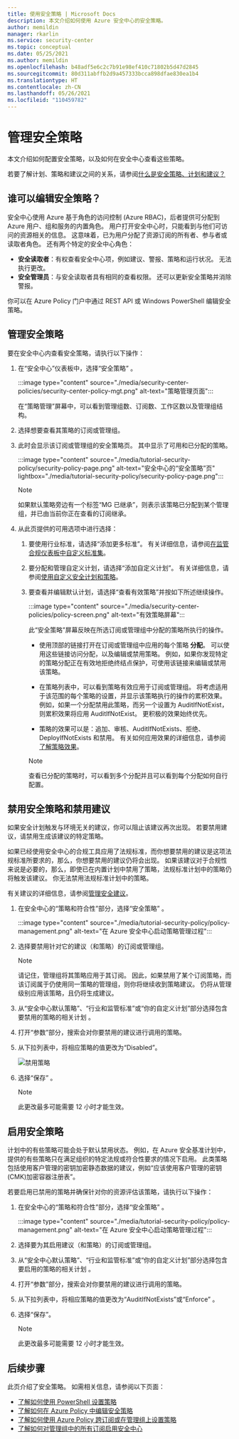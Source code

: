 ```yaml
---
title: 使用安全策略 | Microsoft Docs
description: 本文介绍如何使用 Azure 安全中心的安全策略。
author: memildin
manager: rkarlin
ms.service: security-center
ms.topic: conceptual
ms.date: 05/25/2021
ms.author: memildin
ms.openlocfilehash: b48adf5e6c2c7b91e98ef410c71802b5d47d2845
ms.sourcegitcommit: 80d311abffb2d9a457333bcca898dfae830ea1b4
ms.translationtype: HT
ms.contentlocale: zh-CN
ms.lasthandoff: 05/26/2021
ms.locfileid: "110459782"
---
```

# <a name="manage-security-policies"></a>管理安全策略

本文介绍如何配置安全策略，以及如何在安全中心查看这些策略。 

若要了解计划、策略和建议之间的关系，请参阅[什么是安全策略、计划和建议？](security-policy-concept.md)

## <a name="who-can-edit-security-policies"></a>谁可以编辑安全策略？

安全中心使用 Azure 基于角色的访问控制 (Azure RBAC)，后者提供可分配到 Azure 用户、组和服务的内置角色。 用户打开安全中心时，只能看到与他们可访问的资源相关的信息。 这意味着，已为用户分配了资源订阅的所有者、参与者或读取者角色。   还有两个特定的安全中心角色：

- **安全读取者**：有权查看安全中心项，例如建议、警报、策略和运行状况。 无法执行更改。
- **安全管理员**：与安全读取者具有相同的查看权限。 还可以更新安全策略并消除警报。

你可以在 Azure Policy 门户中通过 REST API 或 Windows PowerShell 编辑安全策略。

## <a name="manage-your-security-policies"></a>管理安全策略

要在安全中心内查看安全策略，请执行以下操作：

1. 在“安全中心”仪表板中，选择“安全策略” 。

    :::image type="content" source="./media/security-center-policies/security-center-policy-mgt.png" alt-text="策略管理页面":::

   在“策略管理”屏幕中，可以看到管理组数、订阅数、工作区数以及管理组结构。

1. 选择想要查看其策略的订阅或管理组。

1. 此时会显示该订阅或管理组的安全策略页。 其中显示了可用和已分配的策略。

    :::image type="content" source="./media/tutorial-security-policy/security-policy-page.png" alt-text="安全中心的“安全策略”页" lightbox="./media/tutorial-security-policy/security-policy-page.png":::

    > [!NOTE]
    > 如果默认策略旁边有一个标签“MG 已继承”，则表示该策略已分配到某个管理组，并已由当前你正在查看的订阅继承。

1. 从此页提供的可用选项中进行选择：

    1. 要使用行业标准，请选择“添加更多标准”。 有关详细信息，请参阅[在监管合规仪表板中自定义标准集](update-regulatory-compliance-packages.md)。

    1. 要分配和管理自定义计划，请选择“添加自定义计划”。 有关详细信息，请参阅[使用自定义安全计划和策略](custom-security-policies.md)。

    1. 要查看并编辑默认计划，请选择“查看有效策略”并按如下所述继续操作。 

        :::image type="content" source="./media/security-center-policies/policy-screen.png" alt-text="有效策略屏幕":::

       此“安全策略”屏幕反映在所选订阅或管理组中分配的策略所执行的操作。
       
       * 使用顶部的链接打开在订阅或管理组中应用的每个策略 **分配**。 可以使用这些链接访问分配，以及编辑或禁用策略。 例如，如果你发现特定的策略分配正在有效地拒绝终结点保护，可使用该链接来编辑或禁用该策略。
       
       * 在策略列表中，可以看到策略有效应用于订阅或管理组。 将考虑适用于该范围的每个策略的设置，并显示该策略执行的操作的累积效果。 例如，如果一个分配禁用此策略，而另一个设置为 AuditIfNotExist，则累积效果将应用 AuditIfNotExist。 更积极的效果始终优先。
       
       * 策略的效果可以是：追加、审核、AuditIfNotExists、拒绝、DeployIfNotExists 和禁用。 有关如何应用效果的详细信息，请参阅[了解策略效果](../governance/policy/concepts/effects.md)。

       > [!NOTE]
       > 查看已分配的策略时，可以看到多个分配并且可以看到每个分配如何自行配置。


## <a name="disable-security-policies-and-disable-recommendations"></a>禁用安全策略和禁用建议

如果安全计划触发与环境无关的建议，你可以阻止该建议再次出现。 若要禁用建议，请禁用生成该建议的特定策略。

如果已经使用安全中心的合规工具应用了法规标准，而你想要禁用的建议是这项法规标准所要求的，那么，你想要禁用的建议仍将会出现。 如果该建议对于合规性来说是必要的，那么，即使已在内置计划中禁用了策略，法规标准计划中的策略仍将触发该建议。 你无法禁用法规标准计划中的策略。

有关建议的详细信息，请参阅[管理安全建议](security-center-recommendations.md)。

1. 在安全中心的“策略和符合性”部分，选择“安全策略” 。

    :::image type="content" source="./media/tutorial-security-policy/policy-management.png" alt-text="在 Azure 安全中心启动策略管理过程":::

1. 选择要禁用针对它的建议（和策略）的订阅或管理组。

   > [!NOTE]
   > 请记住，管理组将其策略应用于其订阅。 因此，如果禁用了某个订阅策略，而该订阅属于仍使用同一策略的管理组，则你将继续收到策略建议。 仍将从管理级别应用该策略，且仍将生成建议。

1. 从“安全中心默认策略”、“行业和监管标准”或“你的自定义计划”部分选择包含要禁用的策略的相关计划  。

1. 打开“参数”部分，搜索会对你要禁用的建议进行调用的策略。

1. 从下拉列表中，将相应策略的值更改为“Disabled”。

   ![禁用策略](./media/tutorial-security-policy/disable-policy.png)

1. 选择“保存” 。

   > [!NOTE]
   > 此更改最多可能需要 12 小时才能生效。


## <a name="enable-a-security-policy"></a>启用安全策略

计划中的有些策略可能会处于默认禁用状态。 例如，在 Azure 安全基准计划中，提供的有些策略只在满足组织的特定法规或符合性要求的情况下启用。 此类策略包括使用客户管理的密钥加密静态数据的建议，例如“应该使用客户管理的密钥(CMK)加密容器注册表”。

若要启用已禁用的策略并确保针对你的资源评估该策略，请执行以下操作：

1. 在安全中心的“策略和符合性”部分，选择“安全策略” 。

    :::image type="content" source="./media/tutorial-security-policy/policy-management.png" alt-text="在 Azure 安全中心启动策略管理过程":::

1. 选择要为其启用建议（和策略）的订阅或管理组。

1. 从“安全中心默认策略”、“行业和监管标准”或“你的自定义计划”部分选择包含要启用的策略的相关计划  。

1. 打开“参数”部分，搜索会对你要禁用的建议进行调用的策略。

1. 从下拉列表中，将相应策略的值更改为“AuditIfNotExists”或“Enforce” 。

1. 选择“保存”。

   > [!NOTE]
   > 此更改最多可能需要 12 小时才能生效。


## <a name="next-steps"></a>后续步骤
此页介绍了安全策略。 如需相关信息，请参阅以下页面：

- [了解如何使用 PowerShell 设置策略](../governance/policy/assign-policy-powershell.md)
- [了解如何在 Azure Policy 中编辑安全策略](../governance/policy/tutorials/create-and-manage.md)
- [了解如何使用 Azure Policy 跨订阅或在管理组上设置策略](../governance/policy/overview.md)
- [了解如何对管理组中的所有订阅启用安全中心](onboard-management-group.md)
